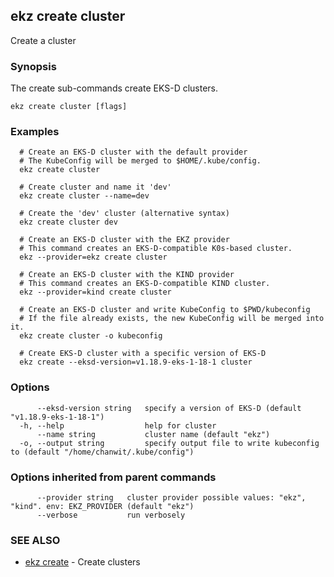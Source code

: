 ## ekz create cluster

Create a cluster

### Synopsis

The create sub-commands create EKS-D clusters.

```
ekz create cluster [flags]
```

### Examples

```
  # Create an EKS-D cluster with the default provider
  # The KubeConfig will be merged to $HOME/.kube/config.
  ekz create cluster

  # Create cluster and name it 'dev'
  ekz create cluster --name=dev

  # Create the 'dev' cluster (alternative syntax)
  ekz create cluster dev

  # Create an EKS-D cluster with the EKZ provider
  # This command creates an EKS-D-compatible K0s-based cluster.
  ekz --provider=ekz create cluster

  # Create an EKS-D cluster with the KIND provider
  # This command creates an EKS-D-compatible KIND cluster.
  ekz --provider=kind create cluster

  # Create an EKS-D cluster and write KubeConfig to $PWD/kubeconfig
  # If the file already exists, the new KubeConfig will be merged into it.
  ekz create cluster -o kubeconfig

  # Create EKS-D cluster with a specific version of EKS-D
  ekz create --eksd-version=v1.18.9-eks-1-18-1 cluster 

```

### Options

```
      --eksd-version string   specify a version of EKS-D (default "v1.18.9-eks-1-18-1")
  -h, --help                  help for cluster
      --name string           cluster name (default "ekz")
  -o, --output string         specify output file to write kubeconfig to (default "/home/chanwit/.kube/config")
```

### Options inherited from parent commands

```
      --provider string   cluster provider possible values: "ekz", "kind". env: EKZ_PROVIDER (default "ekz")
      --verbose           run verbosely
```

### SEE ALSO

* [ekz create](ekz_create.md)	 - Create clusters

